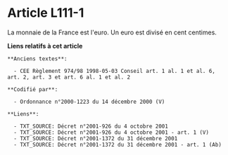 # Article L111-1

La monnaie de la France est l'euro. Un euro est divisé en cent centimes.

**Liens relatifs à cet article**

	**Anciens textes**:

	  - CEE Règlement 974/98 1998-05-03 Conseil art. 1 al. 1 et al. 6, art. 2, art. 3 et art. 6 al. 1 et al. 2

	**Codifié par**:

	  - Ordonnance n°2000-1223 du 14 décembre 2000 (V)

	**Liens**:

	  - TXT_SOURCE: Décret n°2001-926 du 4 octobre 2001
	  - TXT_SOURCE: Décret n°2001-926 du 4 octobre 2001 - art. 1 (V)
	  - TXT_SOURCE: Décret n°2001-1372 du 31 décembre 2001
	  - TXT_SOURCE: Décret n°2001-1372 du 31 décembre 2001 - art. 1 (Ab)
